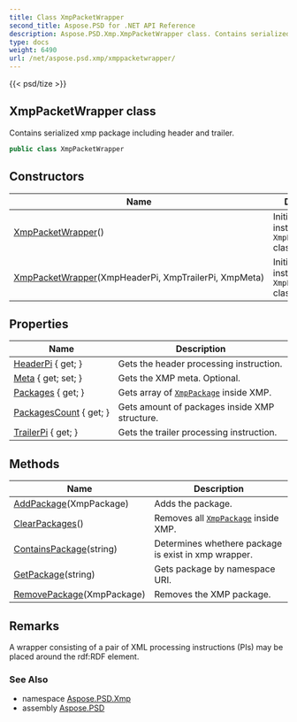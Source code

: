 ```yaml
---
title: Class XmpPacketWrapper
second_title: Aspose.PSD for .NET API Reference
description: Aspose.PSD.Xmp.XmpPacketWrapper class. Contains serialized xmp package including header and trailer
type: docs
weight: 6490
url: /net/aspose.psd.xmp/xmppacketwrapper/
---
```

{{< psd/tize >}}
## XmpPacketWrapper class

Contains serialized xmp package including header and trailer.

```csharp
public class XmpPacketWrapper
```

## Constructors

| Name | Description |
| --- | --- |
| [XmpPacketWrapper](xmppacketwrapper/#constructor)() | Initializes a new instance of the `XmpPacketWrapper` class. |
| [XmpPacketWrapper](xmppacketwrapper/#constructor_1)(XmpHeaderPi, XmpTrailerPi, XmpMeta) | Initializes a new instance of the `XmpPacketWrapper` class. |

## Properties

| Name | Description |
| --- | --- |
| [HeaderPi](../../aspose.psd.xmp/xmppacketwrapper/headerpi/) { get; } | Gets the header processing instruction. |
| [Meta](../../aspose.psd.xmp/xmppacketwrapper/meta/) { get; set; } | Gets the XMP meta. Optional. |
| [Packages](../../aspose.psd.xmp/xmppacketwrapper/packages/) { get; } | Gets array of [`XmpPackage`](../xmppackage/) inside XMP. |
| [PackagesCount](../../aspose.psd.xmp/xmppacketwrapper/packagescount/) { get; } | Gets amount of packages inside XMP structure. |
| [TrailerPi](../../aspose.psd.xmp/xmppacketwrapper/trailerpi/) { get; } | Gets the trailer processing instruction. |

## Methods

| Name | Description |
| --- | --- |
| [AddPackage](../../aspose.psd.xmp/xmppacketwrapper/addpackage/)(XmpPackage) | Adds the package. |
| [ClearPackages](../../aspose.psd.xmp/xmppacketwrapper/clearpackages/)() | Removes all [`XmpPackage`](../xmppackage/) inside XMP. |
| [ContainsPackage](../../aspose.psd.xmp/xmppacketwrapper/containspackage/)(string) | Determines whethere package is exist in xmp wrapper. |
| [GetPackage](../../aspose.psd.xmp/xmppacketwrapper/getpackage/)(string) | Gets package by namespace URI. |
| [RemovePackage](../../aspose.psd.xmp/xmppacketwrapper/removepackage/)(XmpPackage) | Removes the XMP package. |

## Remarks

A wrapper consisting of a pair of XML processing instructions (PIs) may be placed around the rdf:RDF element.

### See Also

* namespace [Aspose.PSD.Xmp](../../aspose.psd.xmp/)
* assembly [Aspose.PSD](../../)


